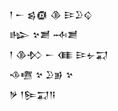<div class='block'>
<div class='line'>𒁹 𒀸 𒌗𒁈 𒆠 𒄿𒊒𒌒</div>
<div class='line'>𒈗 𒆳𒋢 𒁄𒋢</div>
<div class='line'>𒁹 𒆠𒁴 𒀸 𒈪 𒄿𒉡𒍑</div>
<div class='line'>𒈾𒍠 𒆳 𒊒𒂊 𒆳</div>
<div class='line'>𒃻 𒁹𒌉𒍑𒀀</div>
</div>
